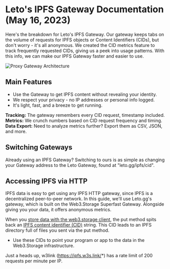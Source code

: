 # Leto's IPFS Gateway Documentation (May 16, 2023)

Here's the breakdown for Leto's IPFS Gateway. Our gateway keeps tabs on the volume of requests for IPFS objects or Content Identifiers (CIDs), but don't worry - it's all anonymous. We created the CID metrics feature to track frequently requested CIDs, giving us a peek into usage patterns. With this info, we can make our IPFS Gateway faster and easier to use.

![Proxy Gateway Architecture](https://user-images.githubusercontent.com/30084404/225565389-d78d75a7-7ee7-44c8-8ece-3793928c0f30.png)

## Main Features

- Use the Gateway to get IPFS content without revealing your identity.
- We respect your privacy - no IP addresses or personal info logged.
- It's light, fast, and a breeze to get running.

**Tracking:** The gateway remembers every CID request, timestamp included.
**Metrics:** We crunch numbers based on CID request frequency and timing.
**Data Export:** Need to analyze metrics further? Export them as CSV, JSON, and more.

## Switching Gateways

Already using an IPFS Gateway? Switching to ours is as simple as changing your Gateway address to the Leto Gateway, found at "leto.gg/ipfs/cid".

## Accessing IPFS via HTTP

IPFS data is easy to get using any IPFS HTTP gateway, since IPFS is a decentralized peer-to-peer network. In this guide, we'll use Leto.gg's gateway, which is built on the Web3.Storage Superfast Gateway. Alongside giving you your data, it offers anonymous metrics.

When you [store data with the web3.storage client](https://web3.storage/docs/how-tos/store/), the put method spits back an [IPFS content identifier (CID)](https://docs.ipfs.io/concepts/content-addressing/) string. This CID leads to an IPFS directory full of files you sent via the put method.

- Use these CIDs to point your program or app to the data in the Web3.Storage infrastructure.

Just a heads up, w3link (https://ipfs.w3s.link/*) has a rate limit of 200 requests per minute per IP.